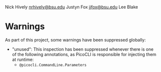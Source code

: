 Nick Hively <nrhively@bsu.edu>
Justyn Fox <jjfox@bsu.edu> 
Lee Blake

# Warnings
As part of this project, some warnings have been suppressed globally:
- "unused": This inspection has been suppressed whenever there is one of the following annotations, as PicoCLI is responsible for injecting them at runtime:
    - `@picocli.CommandLine.Parameters`